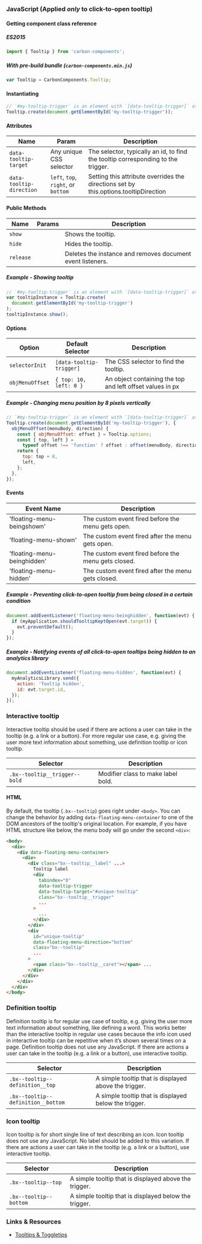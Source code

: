 ### JavaScript (Applied _only_ to click-to-open tooltip)

#### Getting component class reference

##### ES2015

```javascript
import { Tooltip } from 'carbon-components';
```

##### With pre-build bundle (`carbon-components.min.js`)

```javascript
var Tooltip = CarbonComponents.Tooltip;
```

#### Instantiating

```javascript
// `#my-tooltip-trigger` is an element with `[data-tooltip-trigger]` attribute
Tooltip.create(document.getElementById('my-tooltip-trigger'));
```

#### Attributes

| Name                     | Param                               | Description                                                                          |
| ------------------------ | ----------------------------------- | ------------------------------------------------------------------------------------ |
| `data-tooltip-target`    | Any unique CSS selector             | The selector, typically an id, to find the tooltip corresponding to the trigger.     |
| `data-tooltip-direction` | `left`, `top`, `right`, or `bottom` | Setting this attribute overrides the directions set by this.options.tooltipDirection |

#### Public Methods

| Name      | Params | Description                                                |
| --------- | ------ | ---------------------------------------------------------- |
| `show`    |        | Shows the tooltip.                                         |
| `hide`    |        | Hides the tooltip.                                         |
| `release` |        | Deletes the instance and removes document event listeners. |

##### Example - Showing tooltip

```javascript
// `#my-tooltip-trigger` is an element with `[data-tooltip-trigger]` attribute
var tooltipInstance = Tooltip.create(
  document.getElementById('my-tooltip-trigger')
);
tooltipInstance.show();
```

#### Options

| Option          | Default Selector         | Description                                               |
| --------------- | ------------------------ | --------------------------------------------------------- |
| `selectorInit`  | `[data-tooltip-trigger]` | The CSS selector to find the tooltip.                     |
| `objMenuOffset` | `{ top: 10, left: 0 }`   | An object containing the top and left offset values in px |

##### Example - Changing menu position by 8 pixels vertically

```javascript
// `#my-tooltip-trigger` is an element with `[data-tooltip-trigger]` attribute
Tooltip.create(document.getElementById('my-tooltip-trigger'), {
  objMenuOffset(menuBody, direction) {
    const { objMenuOffset: offset } = Tooltip.options;
    const { top, left } =
      typeof offset !== 'function' ? offset : offset(menuBody, direction);
    return {
      top: top + 8,
      left,
    };
  },
});
```

#### Events

| Event Name                  | Description                                         |
| --------------------------- | --------------------------------------------------- |
| 'floating-menu-beingshown'  | The custom event fired before the menu gets open.   |
| 'floating-menu-shown'       | The custom event fired after the menu gets open.    |
| 'floating-menu-beinghidden' | The custom event fired before the menu gets closed. |
| 'floating-menu-hidden'      | The custom event fired after the menu gets closed.  |

##### Example - Preventing click-to-open tooltip from being closed in a certain condition

```javascript
document.addEventListener('floating-menu-beinghidden', function(evt) {
  if (myApplication.shouldTooltipKeptOpen(evt.target)) {
    evt.preventDefault();
  }
});
```

##### Example - Notifying events of all click-to-open tooltips being hidden to an analytics library

```javascript
document.addEventListener('floating-menu-hidden', function(evt) {
  myAnalyticsLibrary.send({
    action: 'Tooltip hidden',
    id: evt.target.id,
  });
});
```

### Interactive tooltip

Interactive tooltip should be used if there are actions a user can take in the
tooltip (e.g. a link or a button). For more regular use case, e.g. giving the
user more text information about something, use definition tooltip or icon
tooltip.

| Selector                      | Description                        |
| ----------------------------- | ---------------------------------- |
| `.bx--tooltip__trigger--bold` | Modifier class to make label bold. |

#### HTML

By default, the tooltip (`.bx--tooltip`) goes right under `<body>`. You can
change the behavior by adding `data-floating-menu-container` to one of the DOM
ancestors of the tooltip's original location. For example, if you have HTML
structure like below, the menu body will go under the second `<div>`:

```html
<body>
  <div>
    <div data-floating-menu-container>
      <div>
        <div class="bx--tooltip__label" ...>
          Tooltip label
          <div
            tabindex="0"
            data-tooltip-trigger
            data-tooltip-target="#unique-tooltip"
            class="bx--tooltip__trigger"
            ...
          >
            ...
          </div>
        </div>
        <div
          id="unique-tooltip"
          data-floating-menu-direction="bottom"
          class="bx--tooltip"
          ...
        >
          <span class="bx--tooltip__caret"></span> ...
        </div>
      </div>
    </div>
  </div>
</body>
```

### Definition tooltip

Definition tooltip is for regular use case of tooltip, e.g. giving the user more
text information about something, like defining a word. This works better than
the interactive tooltip in regular use cases because the info icon used in
interactive tooltip can be repetitive when it’s shown several times on a page.
Definition tooltip does not use any JavaScript. If there are actions a user can
take in the tooltip (e.g. a link or a button), use interactive tooltip.

| Selector                           | Description                                           |
| ---------------------------------- | ----------------------------------------------------- |
| `.bx--tooltip--definition__top`    | A simple tooltip that is displayed above the trigger. |
| `.bx--tooltip--definition__bottom` | A simple tooltip that is displayed below the trigger. |

### Icon tooltip

Icon tooltip is for short single line of text describing an icon. Icon tooltip
does not use any JavaScript. No label should be added to this variation. If
there are actions a user can take in the tooltip (e.g. a link or a button), use
interactive tooltip.

| Selector               | Description                                           |
| ---------------------- | ----------------------------------------------------- |
| `.bx--tooltip--top`    | A simple tooltip that is displayed above the trigger. |
| `.bx--tooltip--bottom` | A simple tooltip that is displayed below the trigger. |

### Links & Resources

- [Tooltips & Toggletips](https://inclusive-components.design/tooltips-toggletips/)
